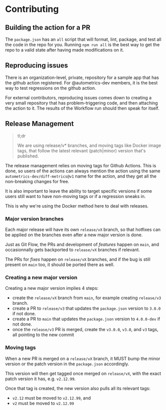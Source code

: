 # Contributing

## Building the action for a PR

The `package.json` has an `all` script that will format, lint, package, and test
all the code in the repo for you. Running `npm run all` is the best way to get
the repo to a valid state after having made modifications on it.

## Reproducing issues

There is an organization-level, private, repository for a sample app that has
the github action registered. For @autometrics-dev members, it is the best way
to test regressions on the github action.

For external contributors, reproducing issues comes down to creating a very
small repository that has problem-triggering code, and then attaching the action
to it. The results of the Workflow run should then speak for itself.

## Release Management

> tl;dr 
>
> We are using release/v* branches, and moving tags like Docker image tags, that
> follow the latest relevant (patch|minor) version that's published.

The release management relies on moving tags for Github Actions. This is done,
so users of the actions can always mention the action using the same
`autometrics-dev/diff-metrics@v1` name for the action, and they get all the
non-breaking changes for free.

It is also important to leave the ability to target specific versions if some
users still want to have non-moving tags or if a regression sneaks in.

This is why we're using the Docker method here to deal with releases.

### Major version branches

Each major release will have its own `release/vX` branch, so that hotfixes can
be applied on the branches even after a new major version is done.

Just as Git Flow, the PRs and development of _features_ happen on `main`, and
occasionnally gets backported to `release/vX` branches if relevant.

The PRs for _fixes_ happen on `release/vX` branches, and if the bug is still
present on `main` too, it should be ported there as well.

### Creating a new major version

Creating a new major version implies 4 steps:
- create the `release/vX` branch from `main`, for example creating `release/v3`
  branch.
- create a PR to `release/v3` that updates the `package.json` version to `3.0.0`
  if not done.
- create a PR to `main` that updates the `package.json` version to `4.0.0-dev`
  if not done.
- once the `release/v3` PR is merged, create the `v3.0.0`, `v3.0`, and `v3`
  tags, all pointing to the new commit

### Moving tags

When a new PR is merged on a `release/vX` branch, it MUST bump the minor version or
the patch version in the `package.json` accordingly.

This version will then get tagged once merged on `release/vX`, with the exact patch
version it has, e.g. `v2.12.99`.

Once that tag is created, the new version also pulls all its relevant tags:
- `v2.12` must be moved to `v2.12.99`, and
- `v2` must be moved to `v2.12.99`
